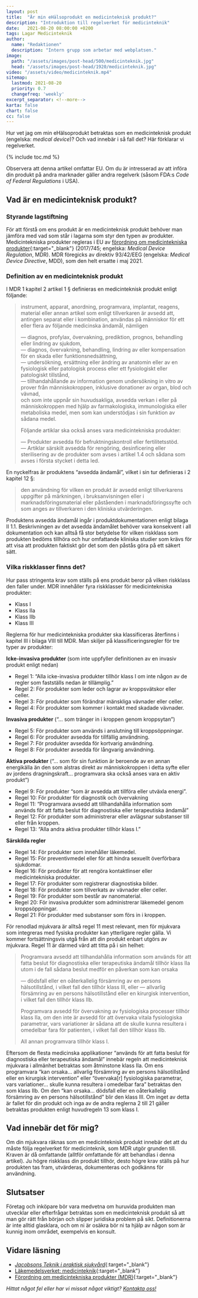 ```yaml
---
layout: post
title:  "Är min eHälsoprodukt en medicinteknisk produkt?"
description: "Introduktion till regelverket för medicinteknik"
date:   2021-08-20 08:00:00 +0200
tags: Lagar Medicinteknik
author:
  name: "Redaktionen"
  description: "Intern grupp som arbetar med webplatsen."
image:
  path: "/assets/images/post-head/500/medicinteknik.jpg"
  head: "/assets/images/post-head/1920/medicinteknik.jpg"
video: "/assets/video/medicinteknik.mp4"
sitemap:
  lastmod: 2021-08-20
  priority: 0.7
  changefreq: 'weekly'
excerpt_separator: <!--more-->
karta: false
chart: false
cc: false
---
```

Hur vet jag om min eHälsoprodukt betraktas som en medicinteknisk produkt (engelska: _medical device_)? Och vad innebär i så fall det? Här förklarar vi regelverket.
<!--more-->
{% include toc.md %}

Observera att denna artikel omfattar EU. Om du är intresserad av att införa din produkt på andra marknader gäller andra regelverk (såsom FDA:s _Code of Federal Regulations_ i USA).
## Vad är en medicinteknisk produkt?
### Styrande lagstiftning
För att förstå om ens produkt är en medicinteknisk produkt behöver man jämföra med vad som står i lagarna som styr den typen av produkter. Medicintekniska produkter regleras i EU av [förordning om medicintekniska produkter](https://eur-lex.europa.eu/legal-content/SV/TXT/?uri=CELEX:02017R0745-20200424){:target="_blank"} (2017/745; engelska: _Medical Device Regulation_, MDR). MDR föregicks av direktiv 93/42/EEG (engelska: _Medical Device Directive_, MDD), som den helt ersatte i maj 2021.
### Definition av en medicinteknisk produkt
I MDR 1 kapitel 2 artikel 1 § definieras en medicinteknisk produkt enligt följande:

>instrument, apparat, anordning, programvara, implantat, reagens, material eller annan artikel som enligt tillverkaren är avsedd att, antingen separat eller i kombination, användas på människor för ett eller flera av följande medicinska ändamål, nämligen
>
>—  diagnos, profylax, övervakning, prediktion, prognos, behandling eller lindring av sjukdom,\
>— diagnos, övervakning, behandling, lindring av eller kompensation för en skada eller funktionsnedsättning,\
>— undersökning, ersättning eller ändring av anatomin eller av en fysiologisk eller patologisk process eller ett fysiologiskt eller patologiskt tillstånd,\
>— tillhandahållande av information genom undersökning in vitro av prover från människokroppen, inklusive donationer av organ, blod och vävnad,\
och som inte uppnår sin huvudsakliga, avsedda verkan i eller på människokroppen med hjälp av farmakologiska, immunologiska eller metaboliska medel, men som kan understödjas i sin funktion av sådana medel.
>
>Följande artiklar ska också anses vara medicintekniska produkter:
>
>— Produkter avsedda för befruktningskontroll eller fertilitetsstöd.\
>— Artiklar särskilt avsedda för rengöring, desinficering eller sterilisering av de produkter som avses i artikel 1.4 och sådana som avses i första stycket i detta led.

En nyckelfras är produktens “avsedda ändamål”, vilket i sin tur definieras i 2 kapitel 12 §:

>den användning för vilken en produkt är avsedd enligt tillverkarens uppgifter på märkningen, i bruksanvisningen eller i marknadsföringsmaterial eller påståenden i marknadsföringssyfte och som anges av tillverkaren i den kliniska utvärderingen.

Produktens avsedda ändamål ingår i produktdokumentationen enligt bilaga II 1.1. Beskrivningen av det avsedda ändamålet behöver vara konsekvent i all dokumentation och kan alltså få stor betydelse för vilken riskklass som produkten bedöms tillhöra och hur omfattande kliniska studier som krävs för att visa att produkten faktiskt gör det som den påstås göra på ett säkert sätt.
### Vilka riskklasser finns det?
Hur pass stringenta krav som ställs på ens produkt beror på vilken riskklass den faller under. MDR innehåller fyra riskklasser för medicintekniska produkter:
* Klass I
* Klass IIa
* Klass IIb
* Klass III

Reglerna för hur medicintekniska produkter ska klassificeras återfinns i kapitel III i bilaga VIII till MDR. Man skiljer på klassificeringsregler för tre typer av produkter:

**Icke-invasiva produkter** (som inte uppfyller definitionen av en invasiv produkt enligt nedan)
* Regel 1: “Alla icke-invasiva produkter tillhör klass I om inte någon av de regler som fastställs nedan är tillämplig.”
* Regel 2: För produkter som leder och lagrar av kroppsvätskor eller celler.
* Regel 3: För produkter som förändrar mänskliga vävnader eller celler.
* Regel 4: För produkter som kommer i kontakt med skadade vävnader.

**Invasiva produkter** (“... som tränger in i kroppen genom kroppsytan”)
* Regel 5: För produkter som används i anslutning till kroppsöppningar.
* Regel 6: För produkter avsedda för tillfällig användning.
* Regel 7: För produkter avsedda för kortvarig användning.
* Regel 8: För produkter avsedda för långvarig användning.

**Aktiva produkter** (“... som för sin funktion är beroende av en annan energikälla än den som alstras direkt av människokroppen i detta syfte eller av jordens dragningskraft… programvara ska också anses vara en aktiv produkt”)
* Regel 9: För produkter “som är avsedda att tillföra eller utväxla energi”.
* Regel 10: För produkter för diagnostik och övervakning 
* Regel 11: “Programvara avsedd att tillhandahålla information som används för att fatta beslut för diagnostiska eller terapeutiska ändamål”
* Regel 12: För produkter som administrerar eller avlägsnar substanser till eller från kroppen.
* Regel 13: “Alla andra aktiva produkter tillhör klass I.”

**Särskilda regler**
* Regel 14: För produkter som innehåller läkemedel.
* Regel 15: För preventivmedel eller för att hindra sexuellt överförbara sjukdomar.
* Regel 16: För produkter för att rengöra kontaktlinser eller medicintekniska produkter.
* Regel 17: För produkter som registrerar diagnostiska bilder.
* Regel 18: För produkter som tillverkats av vävnader eller celler.
* Regel 19: För produkter som består av nanomaterial.
* Regel 20: För invasiva produkter som administrerar läkemedel genom kroppsöppningar.
* Regel 21: För produkter med substanser som förs in i kroppen.

För renodlad mjukvara är alltså regel 11 mest relevant, men för mjukvara som integreras med fysiska produkter kan ytterligare regler gälla. Vi kommer fortsättningsvis utgå från att din produkt enbart utgörs av mjukvara. Regel 11 är därmed värd att titta på i sin helhet:

> Programvara avsedd att tillhandahålla information som används för att fatta beslut för diagnostiska eller terapeutiska ändamål tillhör klass IIa utom i de fall sådana beslut medför en påverkan som kan orsaka
>
> — dödsfall eller en oåterkallelig försämring av en persons hälsotillstånd, i vilket fall den tillhör klass III, eller
>— allvarlig försämring av en persons hälsotillstånd eller en kirurgisk intervention, i vilket fall den tillhör klass IIb.
>
>Programvara avsedd för övervakning av fysiologiska processer tillhör klass IIa, om den inte är avsedd för att övervaka vitala fysiologiska parametrar, vars variationer är sådana att de skulle kunna resultera i omedelbar fara för patienten, i vilket fall den tillhör klass IIb.
>
>All annan programvara tillhör klass I.

Eftersom de flesta medicinska applikationer “används för att fatta beslut för diagnostiska eller terapeutiska ändamål” innebär regeln att medicinteknisk mjukvara i allmänhet betraktas som åtminstone klass IIa. Om ens programvara “kan orsaka… allvarlig försämring av en persons hälsotillstånd eller en kirurgisk intervention” eller “övervaka[r] fysiologiska parametrar, vars variationer… skulle kunna resultera i omedelbar fara” betraktas den som klass IIb. Om den “kan orsaka... dödsfall eller en oåterkallelig försämring av en persons hälsotillstånd” blir den klass III. Om inget av detta är fallet för din produkt och inga av de andra reglerna 2 till 21 gäller betraktas produkten enligt huvudregeln 13 som klass I. 
## Vad innebär det för mig?
Om din mjukvara räknas som en medicinteknisk produkt innebär det att du måste följa regelverket för medicinteknik, som MDR utgör grunden till. Kraven är då omfattande (alltför omfattande för att behandlas i denna artikel). Ju högre riskklass din produkt tillhör, desto högre krav ställs på hur produkten tas fram, utvärderas, dokumenteras och godkänns för användning.
## Slutsatser
Företag och inköpare bör vara medvetna om huruvida produkten man utvecklar eller efterfrågar betraktas som en medicinteknisk produkt så att man gör rätt från början och slipper juridiska problem på sikt. Definitionerna är inte alltid glasklara, och om ni är osäkra bör ni ta hjälp av någon som är kunnig inom området, exempelvis en konsult.
## Vidare läsning
* [_Jacobsons Teknik i praktisk sjukvård_](https://www.bokus.com/bok/9789144117324/jacobsons-teknik-i-praktisk-sjukvard/){:target="_blank"}
* [Läkemedelsverket: medicinteknik](https://www.lakemedelsverket.se/sv/medicinteknik){:target="_blank"}
* [Förordning om medicintekniska produkter (MDR)](https://eur-lex.europa.eu/legal-content/SV/TXT/?uri=CELEX:02017R0745-20200424){:target="_blank"}

_Hittat något fel eller har vi missat något viktigt? [Kontakta oss!](/index.html#form-message)_
